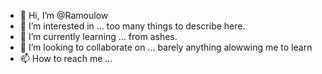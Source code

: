 - 👋 Hi, I’m @Ramoulow
- 👀 I’m interested in ... too many things to describe here.
- 🌱 I’m currently learning ... from ashes.
- 💞️ I’m looking to collaborate on ... barely anything alowwing me to learn
- 📫 How to reach me ... 

<!---
Ramoulow/Ramoulow is a ✨ special ✨ repository because its `README.md` (this file) appears on your GitHub profile.
You can click the Preview link to take a look at your changes.
--->

